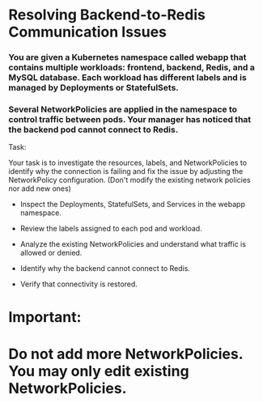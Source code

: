 # Resolving Backend-to-Redis Communication Issues

### You are given a Kubernetes namespace called webapp that contains multiple workloads: frontend, backend, Redis, and a MySQL database. Each workload has different labels and is managed by Deployments or StatefulSets.

### Several NetworkPolicies are applied in the namespace to control traffic between pods. Your manager has noticed that the backend pod cannot connect to Redis. 

Task:

Your task is to investigate the resources, labels, and NetworkPolicies to identify why the connection 
is failing and fix the issue by adjusting the NetworkPolicy configuration. (Don't modify the existing network policies nor add new ones)

- Inspect the Deployments, StatefulSets, and Services in the webapp namespace.

- Review the labels assigned to each pod and workload.

- Analyze the existing NetworkPolicies and understand what traffic is allowed or denied.

- Identify why the backend cannot connect to Redis.

- Verify that connectivity is restored.

# Important:
# Do not add more NetworkPolicies. You may only edit existing NetworkPolicies.


